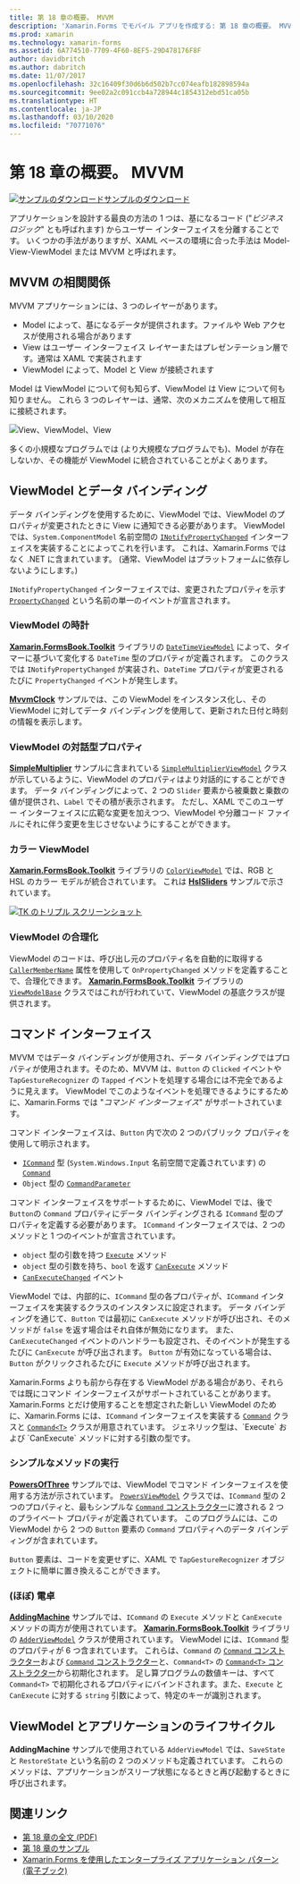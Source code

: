 ```yaml
---
title: 第 18 章の概要。 MVVM
description: 'Xamarin.Forms でモバイル アプリを作成する: 第 18 章の概要。 MVVM'
ms.prod: xamarin
ms.technology: xamarin-forms
ms.assetid: 6A774510-7709-4F60-8EF5-29D478176F8F
author: davidbritch
ms.author: dabritch
ms.date: 11/07/2017
ms.openlocfilehash: 32c16409f30d6b6d502b7cc074eafb182898594a
ms.sourcegitcommit: 9ee02a2c091ccb4a728944c1854312ebd51ca05b
ms.translationtype: HT
ms.contentlocale: ja-JP
ms.lasthandoff: 03/10/2020
ms.locfileid: "70771076"
---
```

# <a name="summary-of-chapter-18-mvvm"></a>第 18 章の概要。 MVVM

[![サンプルのダウンロード](~/media/shared/download.png)サンプルのダウンロード](https://github.com/xamarin/xamarin-forms-book-samples/tree/master/Chapter18)

アプリケーションを設計する最良の方法の 1 つは、基になるコード ("*ビジネス ロジック*" とも呼ばれます) からユーザー インターフェイスを分離することです。 いくつかの手法がありますが、XAML ベースの環境に合った手法は Model-View-ViewModel または MVVM と呼ばれます。

## <a name="mvvm-interrelationships"></a>MVVM の相関関係

MVVM アプリケーションには、3 つのレイヤーがあります。

- Model によって、基になるデータが提供されます。ファイルや Web アクセスが使用される場合があります
- View はユーザー インターフェイス レイヤーまたはプレゼンテーション層です。通常は XAML で実装されます
- ViewModel によって、Model と View が接続されます

Model は ViewModel について何も知らず、ViewModel は View について何も知りません。 これら 3 つのレイヤーは、通常、次のメカニズムを使用して相互に接続されます。

![View、ViewModel、View](images/ch18fg03.png "MVVM")

多くの小規模なプログラムでは (より大規模なプログラムでも)、Model が存在しないか、その機能が ViewModel に統合されていることがよくあります。

## <a name="viewmodels-and-data-binding"></a>ViewModel とデータ バインディング

データ バインディングを使用するために、ViewModel では、ViewModel のプロパティが変更されたときに View に通知できる必要があります。 ViewModel では、`System.ComponentModel` 名前空間の [`INotifyPropertyChanged`](xref:System.ComponentModel.INotifyPropertyChanged) インターフェイスを実装することによってこれを行います。 これは、Xamarin.Forms ではなく .NET に含まれています。 (通常、ViewModel はプラットフォームに依存しないようにします。)

`INotifyPropertyChanged` インターフェイスでは、変更されたプロパティを示す [`PropertyChanged`](xref:System.ComponentModel.INotifyPropertyChanged) という名前の単一のイベントが宣言されます。

### <a name="a-viewmodel-clock"></a>ViewModel の時計

[**Xamarin.FormsBook.Toolkit**](https://github.com/xamarin/xamarin-forms-book-samples/tree/master/Libraries/Xamarin.FormsBook.Toolkit/Xamarin.FormsBook.Toolkit) ライブラリの [`DateTimeViewModel`](https://github.com/xamarin/xamarin-forms-book-samples/blob/master/Libraries/Xamarin.FormsBook.Toolkit/Xamarin.FormsBook.Toolkit/DateTimeViewModel.cs) によって、タイマーに基づいて変化する `DateTime` 型のプロパティが定義されます。 このクラスでは `INotifyPropertyChanged` が実装され、`DateTime` プロパティが変更されるたびに `PropertyChanged` イベントが発生します。

[**MvvmClock**](https://github.com/xamarin/xamarin-forms-book-samples/tree/master/Chapter18/MvvmClock) サンプルでは、この ViewModel をインスタンス化し、その ViewModel に対してデータ バインディングを使用して、更新された日付と時刻の情報を表示します。

### <a name="interactive-properties-in-a-viewmodel"></a>ViewModel の対話型プロパティ

[**SimpleMultiplier**](https://github.com/xamarin/xamarin-forms-book-samples/tree/master/Chapter18/SimpleMultiplier) サンプルに含まれている [`SimpleMultiplierViewModel`](https://github.com/xamarin/xamarin-forms-book-samples/blob/master/Chapter18/SimpleMultiplier/SimpleMultiplier/SimpleMultiplier/SimpleMultiplierViewModel.cs) クラスが示しているように、ViewModel のプロパティはより対話的にすることができます。 データ バインディングによって、2 つの `Slider` 要素から被乗数と乗数の値が提供され、`Label` でその積が表示されます。 ただし、XAML でこのユーザー インターフェイスに広範な変更を加えつつ、ViewModel や分離コード ファイルにそれに伴う変更を生じさせないようにすることができます。

### <a name="a-color-viewmodel"></a>カラー ViewModel

[**Xamarin.FormsBook.Toolkit**](https://github.com/xamarin/xamarin-forms-book-samples/tree/master/Libraries/Xamarin.FormsBook.Toolkit/Xamarin.FormsBook.Toolkit) ライブラリの [`ColorViewModel`](https://github.com/xamarin/xamarin-forms-book-samples/blob/master/Libraries/Xamarin.FormsBook.Toolkit/Xamarin.FormsBook.Toolkit/ColorViewModel.cs) では、RGB と HSL のカラー モデルが統合されています。 これは [**HslSliders**](https://github.com/xamarin/xamarin-forms-book-samples/tree/master/Chapter18/HslSliders) サンプルで示されています。

[![TK のトリプル スクリーンショット](images/ch18fg08-small.png "HSL カラー モデル")](images/ch18fg08-large.png#lightbox "HSL カラー モデル")

### <a name="streamlining-the-viewmodel"></a>ViewModel の合理化

ViewModel のコードは、呼び出し元のプロパティ名を自動的に取得する [`CallerMemberName`](xref:System.Runtime.CompilerServices.CallerMemberNameAttribute) 属性を使用して `OnPropertyChanged` メソッドを定義することで、合理化できます。 [**Xamarin.FormsBook.Toolkit**](https://github.com/xamarin/xamarin-forms-book-samples/tree/master/Libraries/Xamarin.FormsBook.Toolkit/Xamarin.FormsBook.Toolkit) ライブラリの [`ViewModelBase`](https://github.com/xamarin/xamarin-forms-book-samples/blob/master/Libraries/Xamarin.FormsBook.Toolkit/Xamarin.FormsBook.Toolkit/ViewModelBase.cs) クラスではこれが行われていて、ViewModel の基底クラスが提供されます。

## <a name="the-command-interface"></a>コマンド インターフェイス

MVVM ではデータ バインディングが使用され、データ バインディングではプロパティが使用されます。そのため、MVVM は、`Button` の `Clicked` イベントや `TapGestureRecognizer` の `Tapped` イベントを処理する場合には不完全であるように見えます。 ViewModel でこのようなイベントを処理できるようにするために、Xamarin.Forms では "*コマンド インターフェイス*" がサポートされています。

コマンド インターフェイスは、`Button` 内で次の 2 つのパブリック プロパティを使用して明示されます。

- [`ICommand`](xref:System.Windows.Input.ICommand) 型 (`System.Windows.Input` 名前空間で定義されています) の [`Command`](xref:Xamarin.Forms.Button.Command)
- `Object` 型の [`CommandParameter`](xref:Xamarin.Forms.Button.CommandParameter)

コマンド インターフェイスをサポートするために、ViewModel では、後で `Button`の `Command` プロパティにデータ バインディングされる `ICommand` 型のプロパティを定義する必要があります。 `ICommand` インターフェイスでは、2 つのメソッドと 1 つのイベントが宣言されています。

- `object` 型の引数を持つ [`Execute`](xref:System.Windows.Input.ICommand.Execute(System.Object)) メソッド
- `object` 型の引数を持ち、`bool` を返す [`CanExecute`](xref:System.Windows.Input.ICommand.CanExecute(System.Object)) メソッド
- [`CanExecuteChanged`](xref:System.Windows.Input.ICommand.CanExecuteChanged) イベント

ViewModel では、内部的に、`ICommand` 型の各プロパティが、`ICommand` インターフェイスを実装するクラスのインスタンスに設定されます。 データ バインディングを通じて、`Button` では最初に `CanExecute` メソッドが呼び出され、そのメソッドが `false` を返す場合はそれ自体が無効になります。 また、`CanExecuteChanged` イベントのハンドラーも設定され、そのイベントが発生するたびに `CanExecute` が呼び出されます。 `Button` が有効になっている場合は、`Button` がクリックされるたびに `Execute` メソッドが呼び出されます。

Xamarin.Forms よりも前から存在する ViewModel がある場合があり、それらでは既にコマンド インターフェイスがサポートされていることがあります。 Xamarin.Forms とだけ使用することを想定された新しい ViewModel のために、Xamarin.Forms には、`ICommand` インターフェイスを実装する [`Command`](xref:Xamarin.Forms.Command) クラスと [`Command<T>`](xref:Xamarin.Forms.Command`1) クラスが用意されています。 ジェネリック型は、`Execute` および `CanExecute` メソッドに対する引数の型です。

### <a name="simple-method-executions"></a>シンプルなメソッドの実行

[**PowersOfThree**](https://github.com/xamarin/xamarin-forms-book-samples/tree/master/Chapter18/PowersOfThree) サンプルでは、ViewModel でコマンド インターフェイスを使用する方法が示されています。 [`PowersViewModel`](https://github.com/xamarin/xamarin-forms-book-samples/blob/master/Chapter18/PowersOfThree/PowersOfThree/PowersOfThree/PowersViewModel.cs) クラスでは、`ICommand` 型の 2 つのプロパティと、最もシンプルな [`Command` コンストラクター](xref:Xamarin.Forms.Command.%23ctor(System.Action))に渡される 2 つのプライベート プロパティが定義されています。 このプログラムには、この ViewModel から 2 つの `Button` 要素の `Command` プロパティへのデータ バインディングが含まれています。

`Button` 要素は、コードを変更せずに、XAML で `TapGestureRecognizer` オブジェクトに簡単に置き換えることができます。

### <a name="a-calculator-almost"></a>(ほぼ) 電卓

[**AddingMachine**](https://github.com/xamarin/xamarin-forms-book-samples/tree/master/Chapter18/AddingMachine) サンプルでは、`ICommand` の `Execute` メソッドと `CanExecute` メソッドの両方が使用されています。 [**Xamarin.FormsBook.Toolkit**](https://github.com/xamarin/xamarin-forms-book-samples/blob/master/Libraries/Xamarin.FormsBook.Toolkit/Xamarin.FormsBook.Toolkit/AdderViewModel.cs) ライブラリの [`AdderViewModel`](https://github.com/xamarin/xamarin-forms-book-samples/blob/master/Libraries/Xamarin.FormsBook.Toolkit/Xamarin.FormsBook.Toolkit/AdderViewModel.cs) クラスが使用されています。 ViewModel には、`ICommand` 型のプロパティが 6 つ含まれています。 これらは、`Command` の [`Command` コンストラクター](xref:Xamarin.Forms.Command.%23ctor(System.Action))および [`Command` コンストラクター](xref:Xamarin.Forms.Command.%23ctor(System.Action,System.Func{System.Boolean}))と、`Command<T>` の [`Command<T>` コンストラクター](https://docs.microsoft.com/dotnet/api/xamarin.forms.command.-ctor?view=xamarin-forms#Xamarin_Forms_Command__ctor_System_Action_System_Object__System_Func_System_Object_System_Boolean__)から初期化されます。 足し算プログラムの数値キーは、すべて `Command<T>` で初期化されるプロパティにバインドされます。また、`Execute` と `CanExecute` に対する `string` 引数によって、特定のキーが識別されます。

## <a name="viewmodels-and-the-application-lifecycle"></a>ViewModel とアプリケーションのライフサイクル

**AddingMachine** サンプルで使用されている `AdderViewModel` では、`SaveState` と `RestoreState` という名前の 2 つのメソッドも定義されています。 これらのメソッドは、アプリケーションがスリープ状態になるときと再び起動するときに呼び出されます。

## <a name="related-links"></a>関連リンク

- [第 18 章の全文 (PDF)](https://download.xamarin.com/developer/xamarin-forms-book/XamarinFormsBook-Ch18-Apr2016.pdf)
- [第 18 章のサンプル](https://github.com/xamarin/xamarin-forms-book-samples/tree/master/Chapter18)
- [Xamarin.Forms を使用したエンタープライズ アプリケーション パターン (電子ブック)](~/xamarin-forms/enterprise-application-patterns/index.md)
